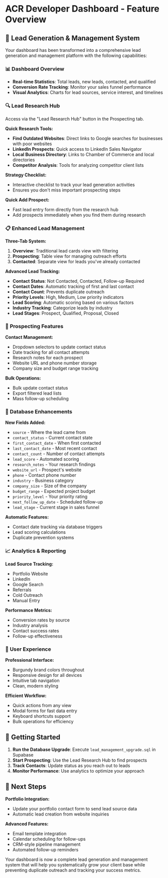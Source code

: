 # ACR Developer Dashboard - Feature Overview

## 🎯 Lead Generation & Management System

Your dashboard has been transformed into a comprehensive lead generation and management platform with the following capabilities:

### 📊 **Dashboard Overview**

- **Real-time Statistics**: Total leads, new leads, contacted, and qualified
- **Conversion Rate Tracking**: Monitor your sales funnel performance
- **Visual Analytics**: Charts for lead sources, service interest, and timelines

### 🔍 **Lead Research Hub**

Access via the "Lead Research Hub" button in the Prospecting tab.

**Quick Research Tools:**

- **Find Outdated Websites**: Direct links to Google searches for businesses with poor websites
- **LinkedIn Prospects**: Quick access to LinkedIn Sales Navigator
- **Local Business Directory**: Links to Chamber of Commerce and local directories
- **Competitor Analysis**: Tools for analyzing competitor client lists

**Strategy Checklist:**

- Interactive checklist to track your lead generation activities
- Ensures you don't miss important prospecting steps

**Quick Add Prospect:**

- Fast lead entry form directly from the research hub
- Add prospects immediately when you find them during research

### 📋 **Enhanced Lead Management**

**Three-Tab System:**

1. **Overview**: Traditional lead cards view with filtering
2. **Prospecting**: Table view for managing outreach efforts
3. **Contacted**: Separate view for leads you've already contacted

**Advanced Lead Tracking:**

- **Contact Status**: Not Contacted, Contacted, Follow-up Required
- **Contact Dates**: Automatic tracking of first and last contact
- **Contact Count**: Prevents duplicate outreach
- **Priority Levels**: High, Medium, Low priority indicators
- **Lead Scoring**: Automatic scoring based on various factors
- **Industry Tracking**: Categorize leads by industry
- **Lead Stages**: Prospect, Qualified, Proposal, Closed

### 🎯 **Prospecting Features**

**Contact Management:**

- Dropdown selectors to update contact status
- Date tracking for all contact attempts
- Research notes for each prospect
- Website URL and phone number storage
- Company size and budget range tracking

**Bulk Operations:**

- Bulk update contact status
- Export filtered lead lists
- Mass follow-up scheduling

### 🔧 **Database Enhancements**

**New Fields Added:**

- `source` - Where the lead came from
- `contact_status` - Current contact state
- `first_contact_date` - When first contacted
- `last_contact_date` - Most recent contact
- `contact_count` - Number of contact attempts
- `lead_score` - Automated scoring
- `research_notes` - Your research findings
- `website_url` - Prospect's website
- `phone` - Contact phone number
- `industry` - Business category
- `company_size` - Size of the company
- `budget_range` - Expected project budget
- `priority_level` - Your priority rating
- `next_follow_up_date` - Scheduled follow-up
- `lead_stage` - Current stage in sales funnel

**Automatic Features:**

- Contact date tracking via database triggers
- Lead scoring calculations
- Duplicate prevention systems

### 📈 **Analytics & Reporting**

**Lead Source Tracking:**

- Portfolio Website
- LinkedIn
- Google Search
- Referrals
- Cold Outreach
- Manual Entry

**Performance Metrics:**

- Conversion rates by source
- Industry analysis
- Contact success rates
- Follow-up effectiveness

### 🎨 **User Experience**

**Professional Interface:**

- Burgundy brand colors throughout
- Responsive design for all devices
- Intuitive tab navigation
- Clean, modern styling

**Efficient Workflow:**

- Quick actions from any view
- Modal forms for fast data entry
- Keyboard shortcuts support
- Bulk operations for efficiency

## 🚀 **Getting Started**

1. **Run the Database Upgrade**: Execute `lead_management_upgrade.sql` in Supabase
2. **Start Prospecting**: Use the Lead Research Hub to find prospects
3. **Track Contacts**: Update status as you reach out to leads
4. **Monitor Performance**: Use analytics to optimize your approach

## 🔧 **Next Steps**

**Portfolio Integration:**

- Update your portfolio contact form to send lead source data
- Automatic lead creation from website inquiries

**Advanced Features:**

- Email template integration
- Calendar scheduling for follow-ups
- CRM-style pipeline management
- Automated follow-up reminders

Your dashboard is now a complete lead generation and management system that will help you systematically grow your client base while preventing duplicate outreach and tracking your success metrics.

